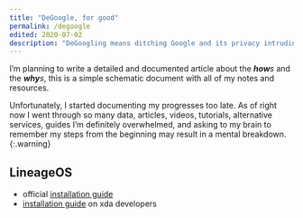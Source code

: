 ```yaml
---
title: "DeGoogle, for good"
permalink: /degoogle
edited: 2020-07-02
description: "DeGoogling means ditching Google and its privacy intruding services, completely, for good. That’s what I did. It took me an incredible amont of time, study and efforts, but, in the end, it was definitely worth it."
---
```


I’m planning to write a detailed and documented article about the ***how**s* and the ***why**s*, this is a simple schematic document with all of my notes and resources.

Unfortunately, I started documenting my progresses too late. As of right now I went through so many data, articles, videos, tutorials, alternative services, guides I’m definitely overwhelmed, and asking to my brain to remember my steps from the beginning may result in a mental breakdown.
{:.warning}


## LineageOS

- official [installation guide](https://wiki.lineageos.org/devices/fajita/install)
- [installation guide](https://forum.xda-developers.com/oneplus-6t/how-to/guide-installing-lineage-t4075955) on xda developers
